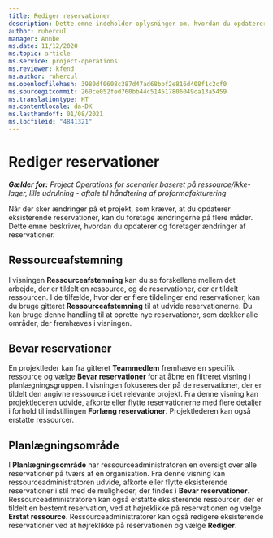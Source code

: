 ```yaml
---
title: Rediger reservationer
description: Dette emne indeholder oplysninger om, hvordan du opdaterer og foretager ændringer af reservationer.
author: ruhercul
manager: Annbe
ms.date: 11/12/2020
ms.topic: article
ms.service: project-operations
ms.reviewer: kfend
ms.author: ruhercul
ms.openlocfilehash: 3980df0608c387d47ad68bbf2e816d408f1c2cf0
ms.sourcegitcommit: 260ce052fed760bb44c514517806049ca13a5459
ms.translationtype: HT
ms.contentlocale: da-DK
ms.lasthandoff: 01/08/2021
ms.locfileid: "4841321"
---
```

# <a name="edit-bookings"></a>Rediger reservationer

_**Gælder for:** Project Operations for scenarier baseret på ressource/ikke-lager, lille udrulning - aftale til håndtering af proformafakturering_


Når der sker ændringer på et projekt, som kræver, at du opdaterer eksisterende reservationer, kan du foretage ændringerne på flere måder. Dette emne beskriver, hvordan du opdaterer og foretager ændringer af reservationer.

## <a name="resource-reconciliation"></a>Ressourceafstemning

I visningen **Ressourceafstemning** kan du se forskellene mellem det arbejde, der er tildelt en ressource, og de reservationer, der er tildelt ressourcen. I de tilfælde, hvor der er flere tildelinger end reservationer, kan du bruge gitteret **Ressourceafstemning** til at udvide reservationerne. Du kan bruge denne handling til at oprette nye reservationer, som dækker alle områder, der fremhæves i visningen.

## <a name="maintain-bookings"></a>Bevar reservationer

En projektleder kan fra gitteret **Teammedlem** fremhæve en specifik ressource og vælge **Bevar reservationer** for at åbne en filtreret visning i planlægningsgruppen. I visningen fokuseres der på de reservationer, der er tildelt den angivne ressource i det relevante projekt. Fra denne visning kan projektlederen udvide, afkorte eller flytte reservationerne med flere detaljer i forhold til indstillingen **Forlæng reservationer**. Projektlederen kan også erstatte ressourcer.

## <a name="schedule-board"></a>Planlægningsområde

I **Planlægningsområde** har ressourceadministratoren en oversigt over alle reservationer på tværs af en organisation. Fra denne visning kan ressourceadministratoren udvide, afkorte eller flytte eksisterende reservationer i stil med de muligheder, der findes i **Bevar reservationer**. Ressourceadministratoren kan også erstatte eksisterende ressourcer, der er tildelt en bestemt reservation, ved at højreklikke på reservationen og vælge **Erstat ressource**. Ressourceadministratorer kan også redigere eksisterende reservationer ved at højreklikke på reservationen og vælge **Rediger**.
